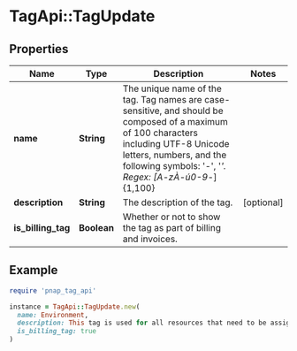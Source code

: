 # TagApi::TagUpdate

## Properties

| Name | Type | Description | Notes |
| ---- | ---- | ----------- | ----- |
| **name** | **String** | The unique name of the tag. Tag names are case-sensitive, and should be composed of a maximum of 100 characters including UTF-8 Unicode letters, numbers, and the following symbols: &#39;-&#39;, &#39;_&#39;. Regex: [A-zÀ-ú0-9_-]{1,100} |  |
| **description** | **String** | The description of the tag. | [optional] |
| **is_billing_tag** | **Boolean** | Whether or not to show the tag as part of billing and invoices. |  |

## Example

```ruby
require 'pnap_tag_api'

instance = TagApi::TagUpdate.new(
  name: Environment,
  description: This tag is used for all resources that need to be assigned to an environment.,
  is_billing_tag: true
)
```

